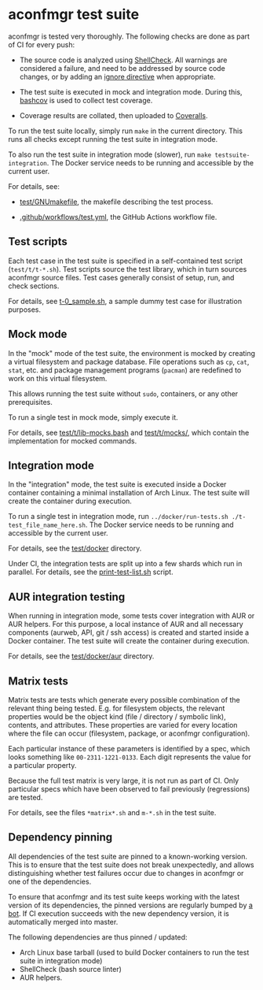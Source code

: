 aconfmgr test suite
===================

aconfmgr is tested very thoroughly. The following checks are done as part of CI for every push:

- The source code is analyzed using [ShellCheck](https://www.shellcheck.net/).
  All warnings are considered a failure, and need to be addressed by source code changes,
  or by adding an [ignore directive](https://github.com/koalaman/shellcheck/wiki/Ignore) when appropriate.

- The test suite is executed in mock and integration mode.
  During this, [bashcov](https://github.com/infertux/bashcov) is used to collect test coverage.

- Coverage results are collated, then uploaded to [Coveralls](https://coveralls.io/github/CyberShadow/aconfmgr).

To run the test suite locally, simply run `make` in the current directory.
This runs all checks except running the test suite in integration mode.

To also run the test suite in integration mode (slower), run `make testsuite-integration`.
The Docker service needs to be running and accessible by the current user.

For details, see:

- [test/GNUmakefile](https://github.com/CyberShadow/aconfmgr/blob/master/test/GNUmakefile),
  the makefile describing the test process.

- [.github/workflows/test.yml](https://github.com/CyberShadow/aconfmgr/blob/master/.github/workflows/test.yml),
  the GitHub Actions workflow file.


Test scripts
------------

Each test case in the test suite is specified in a self-contained test script (`test/t/t-*.sh`).
Test scripts source the test library, which in turn sources aconfmgr source files.
Test cases generally consist of setup, run, and check sections.

For details, see
[t-0_sample.sh](https://github.com/CyberShadow/aconfmgr/blob/master/test/t/t-0_sample.sh),
a sample dummy test case for illustration purposes.


Mock mode
---------

In the "mock" mode of the test suite, the environment is mocked by creating a virtual filesystem and package database.
File operations such as `cp`, `cat`, `stat`, etc. and package management programs (`pacman`) are redefined to work on this virtual filesystem.

This allows running the test suite without `sudo`, containers, or any other prerequisites.

To run a single test in mock mode, simply execute it.

For details, see
[test/t/lib-mocks.bash](https://github.com/CyberShadow/aconfmgr/blob/master/test/t/lib-mocks.bash) and
[test/t/mocks/](https://github.com/CyberShadow/aconfmgr/tree/master/test/t/mocks),
which contain the implementation for mocked commands.

Integration mode
----------------

In the "integration" mode, the test suite is executed inside a Docker container containing a minimal installation of Arch Linux.
The test suite will create the container during execution.

To run a single test in integration mode, run `../docker/run-tests.sh ./t-test_file_name_here.sh`.
The Docker service needs to be running and accessible by the current user.

For details, see the [test/docker](https://github.com/CyberShadow/aconfmgr/tree/master/test/docker) directory.

Under CI, the integration tests are split up into a few shards which run in parallel.
For details, see the [print-test-list.sh](https://github.com/CyberShadow/aconfmgr/blob/master/test/print-test-list.sh) script.


AUR integration testing
-----------------------

When running in integration mode, some tests cover integration with AUR or AUR helpers.
For this purpose, a local instance of AUR and all necessary components (aurweb, API, git / ssh access) is created and started inside a Docker container.
The test suite will create the container during execution.

For details, see the [test/docker/aur](https://github.com/CyberShadow/aconfmgr/tree/master/test/docker/aur) directory.


Matrix tests
------------

Matrix tests are tests which generate every possible combination of the relevant thing being tested.
E.g. for filesystem objects, the relevant properties would be the object kind (file / directory / symbolic link), contents, and attributes.
These properties are varied for every location where the file can occur (filesystem, package, or aconfmgr configuration).

Each particular instance of these parameters is identified by a spec, which looks something like `00-2311-1221-0133`.
Each digit represents the value for a particular property.

Because the full test matrix is very large, it is not run as part of CI.
Only particular specs which have been observed to fail previously (regressions) are tested.

For details, see the files `*matrix*.sh` and `m-*.sh` in the test suite.


Dependency pinning
------------------

All dependencies of the test suite are pinned to a known-working version.
This is to ensure that the test suite does not break unexpectedly,
and allows distinguishing whether test failures occur due to changes in aconfmgr or one of the dependencies.

To ensure that aconfmgr and its test suite keeps working with the latest version of its dependencies,
the pinned versions are regularly bumped by [a bot](https://github.com/CyberShadow-Renovate).
If CI execution succeeds with the new dependency version, it is automatically merged into master.

The following dependencies are thus pinned / updated:

- Arch Linux base tarball (used to build Docker containers to run the test suite in integration mode)
- ShellCheck (bash source linter)
- AUR helpers.
